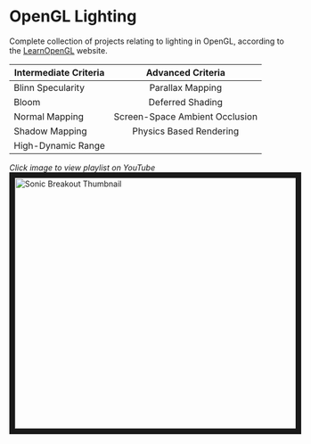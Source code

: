 # OpenGL Lighting
Complete collection of projects relating to lighting in OpenGL, according to the [LearnOpenGL](https://learnopengl.com/) website.

| Intermediate Criteria | Advanced Criteria              |
| --------------------- |:------------------------------:|
| Blinn Specularity     | Parallax Mapping               |
| Bloom                 | Deferred Shading               |
| Normal Mapping        | Screen-Space Ambient Occlusion |
| Shadow Mapping        | Physics Based Rendering        |
| High-Dynamic Range    |                                |

*Click image to view playlist on YouTube*
<a href="https://www.youtube.com/playlist?list=PLn_BYD1M0NFRg2qqDj6GxlQo2NO5_ufG5" target="_blank">
        <img src="https://i.imgur.com/aeYkHGb.jpeg" alt="Sonic Breakout Thumbnail" width="800" height="450" border="10" />
</a>
